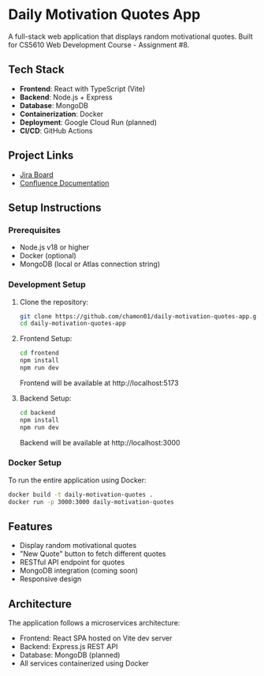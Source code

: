 # Daily Motivation Quotes App

A full-stack web application that displays random motivational quotes. Built for CS5610 Web Development Course - Assignment #8.

## Tech Stack

- **Frontend**: React with TypeScript (Vite)
- **Backend**: Node.js + Express
- **Database**: MongoDB
- **Containerization**: Docker
- **Deployment**: Google Cloud Run (planned)
- **CI/CD**: GitHub Actions

## Project Links

- [Jira Board](https://dailymotivationsapp.atlassian.net/jira/software/projects/CRM/list?atlOrigin=eyJpIjoiNjMyYTVkZTMxYmJkNDBmMWE5NDRjZTU1OGNkMjQyMmYiLCJwIjoiaiJ9)
- [Confluence Documentation](https://dailymotivationsapp.atlassian.net/wiki/x/HIEE)

## Setup Instructions

### Prerequisites

- Node.js v18 or higher
- Docker (optional)
- MongoDB (local or Atlas connection string)

### Development Setup

1. Clone the repository:
   ```bash
   git clone https://github.com/chamon01/daily-motivation-quotes-app.git
   cd daily-motivation-quotes-app
   ```

2. Frontend Setup:
   ```bash
   cd frontend
   npm install
   npm run dev
   ```
   Frontend will be available at http://localhost:5173

3. Backend Setup:
   ```bash
   cd backend
   npm install
   npm run dev
   ```
   Backend will be available at http://localhost:3000

### Docker Setup

To run the entire application using Docker:

```bash
docker build -t daily-motivation-quotes .
docker run -p 3000:3000 daily-motivation-quotes
```

## Features

- Display random motivational quotes
- "New Quote" button to fetch different quotes
- RESTful API endpoint for quotes
- MongoDB integration (coming soon)
- Responsive design

## Architecture

The application follows a microservices architecture:
- Frontend: React SPA hosted on Vite dev server
- Backend: Express.js REST API
- Database: MongoDB (planned)
- All services containerized using Docker